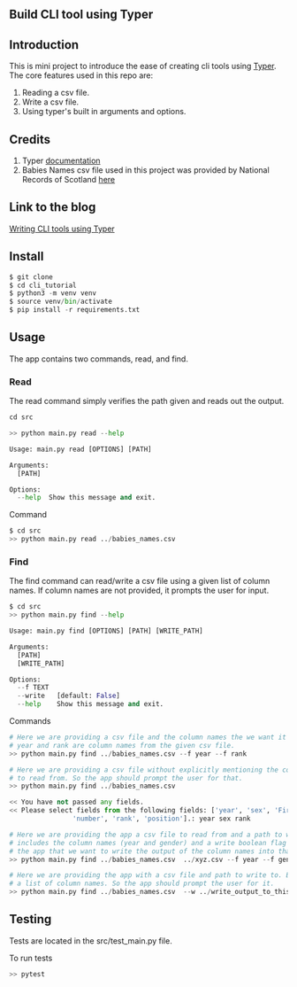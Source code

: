 ## Build CLI tool using Typer

## Introduction
This is mini project to introduce the ease of creating cli tools using [Typer](https://typer.tiangolo.com/).
The core features used in this repo are:
1. Reading a csv file.
2. Write a csv file.
3. Using typer's built in arguments and options.

## Credits
1. Typer [documentation](https://typer.tiangolo.com/)
2. Babies Names csv file used in this project was provided by National Records of Scotland [here](https://www.nrscotland.gov.uk/statistics-and-data/statistics/statistics-by-theme/vital-events/names/babies-first-names/babies-first-names-summary-records-comma-separated-value-csv-format)

## Link to the blog

[Writing CLI tools using Typer](https://blogsbytaha.gtsb.io/cli-tool/)

## Install

```python
$ git clone 
$ cd cli_tutorial
$ python3 -m venv venv
$ source venv/bin/activate
$ pip install -r requirements.txt
```

## Usage

The app contains two commands, read, and find. 

### Read
The read command simply verifies the path given and reads out the output.
```python
cd src

>> python main.py read --help

Usage: main.py read [OPTIONS] [PATH]

Arguments:
  [PATH]

Options:
  --help  Show this message and exit.
```

Command
```python
$ cd src
>> python main.py read ../babies_names.csv
```

### Find
The find command can read/write a csv file using a given list of column names. If column names
are not provided, it prompts the user for input.
```python
$ cd src
>> python main.py find --help

Usage: main.py find [OPTIONS] [PATH] [WRITE_PATH]

Arguments:
  [PATH]
  [WRITE_PATH]

Options:
  --f TEXT
  --write   [default: False]
  --help    Show this message and exit.
```  

Commands
```python
# Here we are providing a csv file and the column names the we want it to print it out for us.
# year and rank are column names from the given csv file.
>> python main.py find ../babies_names.csv --f year --f rank
```

```python
# Here we are providing a csv file without explicitly mentioning the column names that we want
# to read from. So the app should prompt the user for that.
>> python main.py find ../babies_names.csv 

<< You have not passed any fields.
<< Please select fields from the following fields: ['year', 'sex', 'FirstForename', 
                'number', 'rank', 'position'].: year sex rank
```

```python
# Here we are providing the app a csv file to read from and a path to write to. Also it 
# includes the column names (year and gender) and a write boolean flag that tells 
# the app that we want to write the output of the column names into that file.
>> python main.py find ../babies_names.csv  ../xyz.csv --f year --f gender --w
```

```python
# Here we are providing the app with a csv file and path to write to. But we have not given it
# a list of column names. So the app should prompt the user for it.
>> python main.py find ../babies_names.csv  --w ../write_output_to_this_file.csv
```

## Testing

Tests are located in the src/test_main.py file.

To run tests

```python
>> pytest
```
